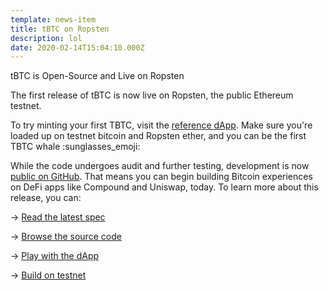 ```yaml
---
template: news-item
title: tBTC on Ropsten
description: lol
date: 2020-02-14T15:04:10.000Z
---
```

tBTC is Open-Source and Live on Ropsten

The first release of tBTC is now live on Ropsten, the public Ethereum testnet.

To try minting your first TBTC, visit the [reference dApp](https://dapp.test.tbtc.network). Make sure you're loaded up on testnet bitcoin and Ropsten ether, and you can be the first TBTC whale
:sunglasses_emoji:

While the code undergoes audit and further testing, development is now [public on GitHub](https://github.com/keep-network/tbtc).  That means you can begin building Bitcoin experiences on DeFi apps like Compound and Uniswap,
today. To learn more about this release, you can:

\-> [Read the latest spec](https://docs.keep.network/tbtc/index.pdf)

\-> [Browse the source code](https://github.com/keep-network/tbtc/tree/master/solidity)

\-> [Play with the dApp](https://dapp.test.tbtc.network/)

\-> [Build on testnet](https://www.npmjs.com/package/@keep-network/tbtc.js)

